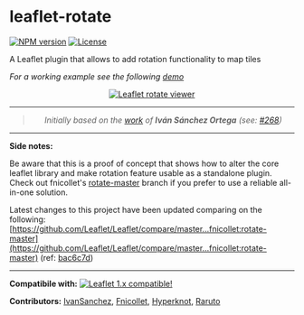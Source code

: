 # leaflet-rotate

[![NPM version](https://img.shields.io/npm/v/leaflet-rotate.svg?color=red)](https://www.npmjs.com/package/leaflet-rotate)
[![License](https://img.shields.io/badge/license-GPL%203-blue.svg?style=flat)](LICENSE)

A Leaflet plugin that allows to add rotation functionality to map tiles

_For a working example see the following [demo](https://raruto.github.io/leaflet-rotate/examples/leaflet-rotate.html)_

<p align="center">
    <a href="https://raruto.github.io/leaflet-rotate/examples/leaflet-rotate.html"><img src="https://raruto.github.io/img/leaflet-rotate.png" alt="Leaflet rotate viewer" /></a>
</p>

---

<blockquote>
    <p align="center">
        <em>Initially based on the <a href="https://github.com/Leaflet/Leaflet/tree/rotate">work</a> of <strong>Iván Sánchez Ortega</strong> (see: <a href="https://github.com/Leaflet/Leaflet/issues/268">#268</a>)</em>
    </p>
</blockquote>

---

**Side notes:**

Be aware that this is a proof of concept that shows how to alter the core leaflet library and make rotation feature usable as a standalone plugin. Check out fnicollet's [rotate-master](https://github.com/fnicollet/Leaflet/tree/rotate-master) branch if you prefer to use a reliable all-in-one solution.

Latest changes to this project have been updated comparing on the following: [https://github.com/Leaflet/Leaflet/compare/master...fnicollet:rotate-master](https://github.com/Leaflet/Leaflet/compare/master...fnicollet:rotate-master) (ref: [bac6c7d](https://github.com/fnicollet/Leaflet/tree/4ab6342f74516e7087dcd2ae786c721f36addf9e))

---

**Compatibile with:**
[![Leaflet 1.x compatible!](https://img.shields.io/badge/Leaflet-1.9.3-1EB300.svg?style=flat)](http://leafletjs.com/reference.html)

**Contributors:** [IvanSanchez](https://github.com/IvanSanchez), [Fnicollet](https://github.com/fnicollet/Leaflet/tree/rotate-master), [Hyperknot](https://github.com/hyperknot), [Raruto](https://github.com/Raruto/leaflet-rotate)
